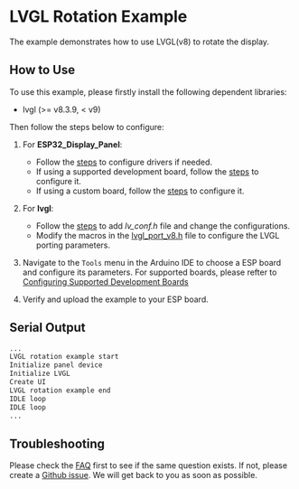 # LVGL Rotation Example

The example demonstrates how to use LVGL(v8) to rotate the display.

## How to Use

To use this example, please firstly install the following dependent libraries:

- lvgl (>= v8.3.9, < v9)

Then follow the steps below to configure:

1. For **ESP32_Display_Panel**:

    - Follow the [steps](../../../../docs/How_To_Use.md#configuring-drivers) to configure drivers if needed.
    - If using a supported development board, follow the [steps](../../../../docs/How_To_Use.md#using-supported-development-boards) to configure it.
    - If using a custom board, follow the [steps](../../../../docs/How_To_Use.md#using-custom-development-boards) to configure it.

2. For **lvgl**:

    - Follow the [steps](../../../../docs/How_To_Use.md#configuring-lvgl) to add *lv_conf.h* file and change the configurations.
    - Modify the macros in the [lvgl_port_v8.h](./lvgl_port_v8.h) file to configure the LVGL porting parameters.

3. Navigate to the `Tools` menu in the Arduino IDE to choose a ESP board and configure its parameters. For supported boards, please refter to [Configuring Supported Development Boards](../../../../docs/How_To_Use.md#configuring-supported-development-boards)
4. Verify and upload the example to your ESP board.

## Serial Output

```bash
...
LVGL rotation example start
Initialize panel device
Initialize LVGL
Create UI
LVGL rotation example end
IDLE loop
IDLE loop
...
```

## Troubleshooting

Please check the [FAQ](../../../../docs/FAQ.md) first to see if the same question exists. If not, please create a [Github issue](https://github.com/esp-arduino-libs/ESP32_Display_Panel/issues). We will get back to you as soon as possible.
